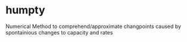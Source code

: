 # humpty
Numerical Method to comprehend/approximate changpoints caused by spontainious changes to capacity and rates
